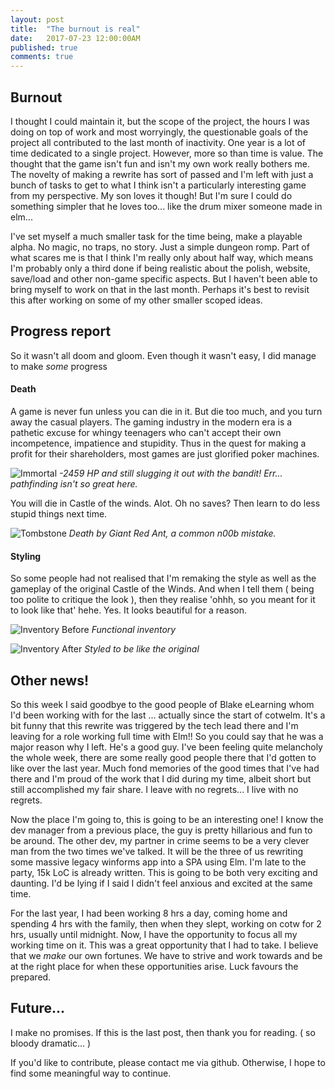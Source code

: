 ```yaml
---
layout: post
title:  "The burnout is real"
date:   2017-07-23 12:00:00AM
published: true
comments: true
---
```


## Burnout

I thought I could maintain it, but the scope of the project, the hours I was doing on top of work and most worryingly, the questionable goals of the project all contributed to the last month of inactivity. One year is a lot of time dedicated to a single project. However, more so than time is value. The thought that the game isn't fun and isn't my own work really bothers me. The novelty of making a rewrite has sort of passed and I'm left with just a bunch of tasks to get to what I think isn't a particularly interesting game from my perspective. My son loves it though! But I'm sure I could do something simpler that he loves too... like the drum mixer someone made in elm...

I've set myself a much smaller task for the time being, make a playable alpha. No magic, no traps, no story. Just a simple dungeon romp. Part of what scares me is that I think I'm really only about half way, which means I'm probably only a third done if being realistic about the polish, website, save/load and other non-game specific aspects. But I haven't been able to bring myself to work on that in the last month. Perhaps it's best to revisit this after working on some of my other smaller scoped ideas.

## Progress report

So it wasn't all doom and gloom. Even though it wasn't easy, I did manage to make *some* progress 

#### Death

A game is never fun unless you can die in it. But die too much, and you turn away the casual players. The gaming industry in the modern era is a pathetic excuse for whingy teenagers who can't accept their own incompetence, impatience and stupidity. Thus in the quest for making a profit for their shareholders, most games are just glorified poker machines.

![Immortal](/cotwmtor/images/immortal.png)
*-2459 HP and still slugging it out with the bandit! Err... pathfinding isn't so great here.*

You will die in Castle of the winds. Alot. Oh no saves? Then learn to do less stupid things next time.

![Tombstone](/cotwmtor/images/tombstone.png)
*Death by Giant Red Ant, a common n00b mistake.*

#### Styling

So some people had not realised that I'm remaking the style as well as the gameplay of the original Castle of the Winds. And when I tell them ( being too polite to critique the look ), then they realise 'ohhh, so you meant for it to look like that' hehe. Yes. It looks beautiful for a reason.

![Inventory Before](/cotwmtor/images/inventory_before.png)
*Functional inventory*

![Inventory After](/cotwmtor/images/inventory_after.png)
*Styled to be like the original*

## Other news!

So this week I said goodbye to the good people of Blake eLearning whom I'd been working with for the last ... actually since the start of cotwelm. It's a bit funny that this rewrite was triggered by the tech lead there and I'm leaving for a role working full time with Elm!! So you could say that he was a major reason why I left. He's a good guy. I've been feeling quite melancholy the whole week, there are some really good people there that I'd gotten to like over the last year. Much fond memories of the good times that I've had there and I'm proud of the work that I did during my time, albeit short but still accomplished my fair share. I leave with no regrets... I live with no regrets.

Now the place I'm going to, this is going to be an interesting one! I know the dev manager from a previous place, the guy is pretty hillarious and fun to be around. The other dev, my partner in crime seems to be a very clever man from the two times we've talked. It will be the three of us rewriting some massive legacy winforms app into a SPA using Elm. I'm late to the party, 15k LoC is already written. This is going to be both very exciting and daunting. I'd be lying if I said I didn't feel anxious and excited at the same time.

For the last year, I had been working 8 hrs a day, coming home and spending 4 hrs with the family, then when they slept, working on cotw for 2 hrs, usually until midnight. Now, I have the opportunity to focus all my working time on it. This was a great opportunity that I had to take. I believe that we *make* our own fortunes. We have to strive and work towards and be at the right place for when these opportunities arise. Luck favours the prepared.

## Future...

I make no promises. If this is the last post, then thank you for reading. ( so bloody dramatic... )

If you'd like to contribute, please contact me via github. Otherwise, I hope to find some meaningful way to continue.